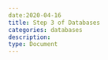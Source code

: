 ```yaml
---
date:2020-04-16
title: Step 3 of Databases 
categories: databases
description: 
type: Document
---
```


##


####
